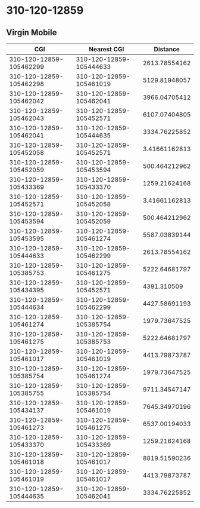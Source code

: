 # 310-120-12859
## Virgin Mobile


| CGI | Nearest CGI | Distance |
|-----|-------------|----------|
| 310-120-12859-105462299 | 310-120-12859-105444633 | 2613.78554162 |
| 310-120-12859-105462298 | 310-120-12859-105461019 | 5129.81948057 |
| 310-120-12859-105462042 | 310-120-12859-105462041 | 3966.04705412 |
| 310-120-12859-105462043 | 310-120-12859-105452571 | 6107.07404805 |
| 310-120-12859-105462041 | 310-120-12859-105444635 | 3334.76225852 |
| 310-120-12859-105452058 | 310-120-12859-105452571 | 3.41661162813 |
| 310-120-12859-105452059 | 310-120-12859-105453594 | 500.464212962 |
| 310-120-12859-105433369 | 310-120-12859-105433370 | 1259.21624168 |
| 310-120-12859-105452571 | 310-120-12859-105452058 | 3.41661162813 |
| 310-120-12859-105453594 | 310-120-12859-105452059 | 500.464212962 |
| 310-120-12859-105453595 | 310-120-12859-105461274 | 5587.03839144 |
| 310-120-12859-105444633 | 310-120-12859-105462299 | 2613.78554162 |
| 310-120-12859-105385753 | 310-120-12859-105461275 | 5222.64681797 |
| 310-120-12859-105434395 | 310-120-12859-105452571 | 4391.310509 |
| 310-120-12859-105444634 | 310-120-12859-105462299 | 4427.58691193 |
| 310-120-12859-105461274 | 310-120-12859-105385754 | 1979.73647525 |
| 310-120-12859-105461275 | 310-120-12859-105385753 | 5222.64681797 |
| 310-120-12859-105461017 | 310-120-12859-105461019 | 4413.79873787 |
| 310-120-12859-105385754 | 310-120-12859-105461274 | 1979.73647525 |
| 310-120-12859-105385755 | 310-120-12859-105385754 | 9711.34547147 |
| 310-120-12859-105434137 | 310-120-12859-105461019 | 7645.34970196 |
| 310-120-12859-105461273 | 310-120-12859-105461275 | 6537.00194033 |
| 310-120-12859-105433370 | 310-120-12859-105433369 | 1259.21624168 |
| 310-120-12859-105461018 | 310-120-12859-105461017 | 8819.51590236 |
| 310-120-12859-105461019 | 310-120-12859-105461017 | 4413.79873787 |
| 310-120-12859-105444635 | 310-120-12859-105462041 | 3334.76225852 |
